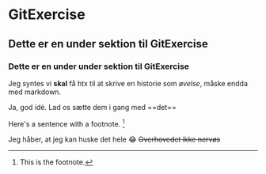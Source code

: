 # GitExercise

## Dette er en under sektion til GitExercise

### Dette er en under under sektion til GitExercise

Jeg syntes vi **skal** få htx til at skrive en historie som *øvelse*, måske endda med markdown.

Ja, god idé. Lad os sætte dem i gang med ==det==



Here's a sentence with a footnote. [^1]

[^1]: This is the footnote.

Jeg håber, at jeg kan huske det hele :joy:
~~Overhovedet ikke nervøs~~